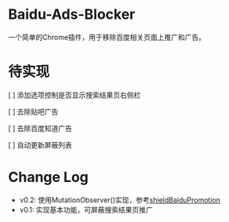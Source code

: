 # Baidu-Ads-Blocker

一个简单的Chrome插件，用于移除百度相关页面上推广和广告。

# 待实现

[ ] 添加选项控制是否显示搜索结果页右侧栏

[ ] 去除贴吧广告

[ ] 去除百度知道广告

[ ] 自动更新屏蔽列表

# Change Log

* v0.2: 使用MutationObserver()实现，参考[shieldBaiduPromotion](https://github.com/qishibo/shieldBaiduPromotion)
* v0.1: 实现基本功能，可屏蔽搜索结果页推广
